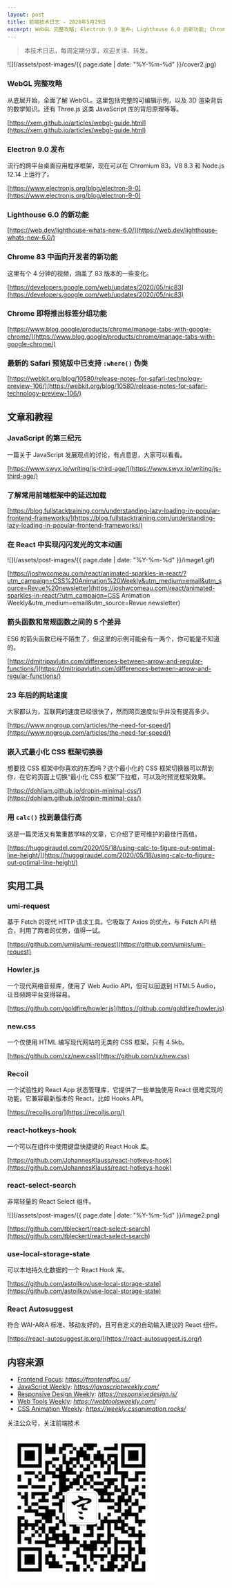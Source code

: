 ```yaml
---
layout: post
title: 前端技术日志 - 2020年5月29日
excerpt: WebGL 完整攻略; Electron 9.0 发布; Lighthouse 6.0 的新功能; Chrome 的标签分组功能
---
```


> 本技术日志，每周定期分享，欢迎关注、转发。

![](/assets/post-images/{{ page.date | date: "%Y-%m-%d" }}/cover2.jpg)

### WebGL 完整攻略

从底层开始，全面了解 WebGL。这里包括完整的可编辑示例，以及 3D 渲染背后的数学知识。还有 Three.js 这类 JavaScript 库的背后原理等等。

[https://xem.github.io/articles/webgl-guide.html](https://xem.github.io/articles/webgl-guide.html)

### Electron 9.0 发布 

流行的跨平台桌面应用程序框架，现在可以在 Chromium 83，V8 8.3 和 Node.js 12.14 上运行了。

[https://www.electronjs.org/blog/electron-9-0](https://www.electronjs.org/blog/electron-9-0)

### Lighthouse 6.0 的新功能

[https://web.dev/lighthouse-whats-new-6.0/](https://web.dev/lighthouse-whats-new-6.0/)

### Chrome 83 中面向开发者的新功能

这里有个 4 分钟的视频，涵盖了 83 版本的一些变化。

[https://developers.google.com/web/updates/2020/05/nic83](https://developers.google.com/web/updates/2020/05/nic83)

### Chrome 即将推出标签分组功能

[https://www.blog.google/products/chrome/manage-tabs-with-google-chrome/](https://www.blog.google/products/chrome/manage-tabs-with-google-chrome/)

### 最新的 Safari 预览版中已支持 `:where()` 伪类

[https://webkit.org/blog/10580/release-notes-for-safari-technology-preview-106/](https://webkit.org/blog/10580/release-notes-for-safari-technology-preview-106/)

## 文章和教程

### JavaScript 的第三纪元

一篇关于 JavaScript 发展观点的讨论，有点意思，大家可以看看。

[https://www.swyx.io/writing/js-third-age/](https://www.swyx.io/writing/js-third-age/)

### 了解常用前端框架中的延迟加载

[https://blog.fullstacktraining.com/understanding-lazy-loading-in-popular-frontend-frameworks/](https://blog.fullstacktraining.com/understanding-lazy-loading-in-popular-frontend-frameworks/)

### 在 React 中实现闪闪发光的文本动画

![](/assets/post-images/{{ page.date | date: "%Y-%m-%d" }}/image1.gif)

[https://joshwcomeau.com/react/animated-sparkles-in-react/?utm_campaign=CSS%20Animation%20Weekly&utm_medium=email&utm_source=Revue%20newsletter](https://joshwcomeau.com/react/animated-sparkles-in-react/?utm_campaign=CSS Animation Weekly&utm_medium=email&utm_source=Revue newsletter)

### 箭头函数和常规函数之间的 5 个差异

ES6 的箭头函数已经不陌生了，但这里的示例可能会有一两个，你可能是不知道的。

[https://dmitripavlutin.com/differences-between-arrow-and-regular-functions/](https://dmitripavlutin.com/differences-between-arrow-and-regular-functions/)

### 23 年后的网站速度

大家都认为，互联网的速度已经很快了，然而网页速度似乎并没有提高多少。

[https://www.nngroup.com/articles/the-need-for-speed/](https://www.nngroup.com/articles/the-need-for-speed/)

### 嵌入式最小化 CSS 框架切换器

想要找 CSS 框架中你喜欢的东西吗？这个最小化的 CSS 框架切换器可以帮到你，在它的页面上切换“最小化 CSS 框架”下拉框，可以及时预览框架效果。

[https://dohliam.github.io/dropin-minimal-css/](https://dohliam.github.io/dropin-minimal-css/)

### 用 `calc()` 找到最佳行高

这是一篇灵活又有繁重数学味的文章，它介绍了更可维护的最佳行高值。

[https://hugogiraudel.com/2020/05/18/using-calc-to-figure-out-optimal-line-height/](https://hugogiraudel.com/2020/05/18/using-calc-to-figure-out-optimal-line-height/)

## 实用工具

### umi-request

基于 Fetch 的现代 HTTP 请求工具。它吸取了 Axios 的优点，与 Fetch API 结合，利用了两者的优势，值得一试。

[https://github.com/umijs/umi-request](https://github.com/umijs/umi-request)

### Howler.js

一个现代网络音频库，使用了 Web Audio API，但可以回退到 HTML5 Audio，让音频跨平台变得容易。

[https://github.com/goldfire/howler.js](https://github.com/goldfire/howler.js)

### new.css

一个仅使用 HTML 编写现代网站的无类的 CSS 框架，只有 4.5kb。

[https://github.com/xz/new.css](https://github.com/xz/new.css)

### Recoil

一个试验性的 React App 状态管理库，它提供了一些单独使用 React 很难实现的功能，它兼容最新版本的 React，比如 Hooks API。

[https://recoiljs.org/](https://recoiljs.org/)

### react-hotkeys-hook

一个可以在组件中使用键盘快捷键的 React Hook 库。

[https://github.com/JohannesKlauss/react-hotkeys-hook](https://github.com/JohannesKlauss/react-hotkeys-hook)

### react-select-search

非常轻量的 React Select 组件。

![](/assets/post-images/{{ page.date | date: "%Y-%m-%d" }}/image2.png)

[https://github.com/tbleckert/react-select-search](https://github.com/tbleckert/react-select-search)

### use-local-storage-state

可以本地持久化数据的一个 React Hook 库。

[https://github.com/astoilkov/use-local-storage-state](https://github.com/astoilkov/use-local-storage-state)

### React Autosuggest

符合 WAI-ARIA 标准、移动友好的，且可自定义的自动输入建议的 React 组件。

[https://react-autosuggest.js.org/](https://react-autosuggest.js.org/)

## 内容来源

- [Frontend Focus](https://frontendfoc.us/): *https://frontendfoc.us/*
- [JavaScript Weekly](https://javascriptweekly.com/): *https://javascriptweekly.com/*
- [Responsive Design Weekly](https://responsivedesign.is/): *https://responsivedesign.is/*
- [Web Tools Weekly](https://webtoolsweekly.com/): *https://webtoolsweekly.com/*
- [CSS Animation Weekly](https://weekly.cssanimation.rocks/): *https://weekly.cssanimation.rocks/*

关注公众号，关注前端技术

![赵不寒的网络日记](/assets/qrcode-clean.jpg)

